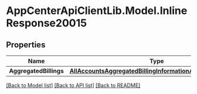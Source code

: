 # AppCenterApiClientLib.Model.InlineResponse20015
## Properties

Name | Type | Description | Notes
------------ | ------------- | ------------- | -------------
**AggregatedBillings** | [**AllAccountsAggregatedBillingInformationAggregatedBillings**](AllAccountsAggregatedBillingInformationAggregatedBillings.md) |  | [optional] 

[[Back to Model list]](../README.md#documentation-for-models) [[Back to API list]](../README.md#documentation-for-api-endpoints) [[Back to README]](../README.md)

